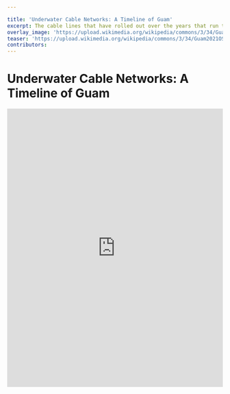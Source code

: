 ```yaml
---

title: 'Underwater Cable Networks: A Timeline of Guam'
excerpt: The cable lines that have rolled out over the years that run through and under Guam show telecommunication networks that are material evidence of empire and colonialism's legacies that drive technology and the internet's global systems
overlay_image: 'https://upload.wikimedia.org/wikipedia/commons/3/34/Guam2021OSM.png'
teaser: 'https://upload.wikimedia.org/wikipedia/commons/3/34/Guam2021OSM.png'
contributors:
---
```


# Underwater Cable Networks: A Timeline of Guam

<iframe src='https://cdn.knightlab.com/libs/timeline3/latest/embed/index.html?source=18zQtCq5O_mECSt0sI8u7JWcN3W8a28NXCroG4XOAXxk&font=Default&lang=en&initial_zoom=2&height=650' width='100%' height='650' webkitallowfullscreen mozallowfullscreen allowfullscreen frameborder='0'></iframe>
